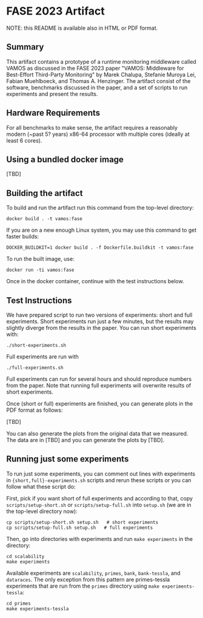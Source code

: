 # FASE 2023 Artifact

NOTE: this README is available also in HTML or PDF format.

## Summary

This artifact contains a prototype of a runtime monitoring middleware called
VAMOS as discussed in the FASE 2023 paper "VAMOS: Middleware for Best-Effort
Third-Party Monitoring" by Marek Chalupa, Stefanie Muroya Lei, Fabian
Muehlboeck, and Thomas A. Henzinger. The artifact consist of the software,
benchmarks discussed in the paper, and a set of scripts to run experiments
and present the results.

## Hardware Requirements

For all benchmarks to make sense, the artifact requires a reasonably modern
(~past 5? years) x86-64 processor with multiple cores (ideally at least 6 cores).


## Using a bundled docker image

[TBD]

## Building the artifact

To build and run the artifact run this command from the top-level directory:

```
docker build . -t vamos:fase
```

If you are on a new enough Linux system, you may use this command to get
faster builds:

```
DOCKER_BUILDKIT=1 docker build . -f Dockerfile.buildkit -t vamos:fase
```

To run the built image, use:

```
docker run -ti vamos:fase
```

Once in the docker container, continue with the test instructions below.

## Test Instructions

We have prepared script to run two versions of experiments: short and full
experiments. Short experiments run just a few minutes, but the results
may slightly diverge from the results in the paper. You can run short experiments
with:

```
./short-experiments.sh
```

Full experiments are run with

```
./full-experiments.sh
```

Full experiments can run for several hours and should reproduce numbers from
the paper. Note that running full experiments will overwrite results of short
experiments.

Once (short or full) experiments are finished, you can generate plots in the
PDF format as follows:

[TBD]

You can also generate the plots from the original data that we measured.
The data are in [TBD] and you can generate the plots by [TBD].

## Running just some experiments

To run just some experiments, you can comment out lines with experiments in
`{short,full}-experiments.sh` scripts and rerun these scripts or you can follow
what these script do:

First, pick if you want short of full experiments and according to that, copy
`scripts/setup-short.sh` or `scripts/setup-full.sh` into `setup.sh` (we are in
the top-level directory now):

```
cp scripts/setup-short.sh setup.sh   # short experiments
cp scripts/setup-full.sh setup.sh   # full experiments
```

Then, go into directories with experiments and run `make experiments` in the directory:

```
cd scalability
make experiments
```

Available experiments are `scalability`, `primes`, `bank`, `bank-tessla`, and
`dataraces`. The only exception from this pattern are primes-tessla experiments
that are run from the `primes` directory using `make experiments-tessla`:

```
cd primes
make experiments-tessla
```
